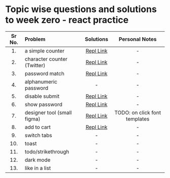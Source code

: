 # Topic wise questions and solutions to week zero - react practice

| Sr No. | Problem                       | Solutions   |Personal Notes|
| :---:  | :---                          |    :----:   |    :----:   |
| 1.     | a simple counter              | [Repl Link](https://repl.it/@ApurvChimralwar/simple-counter) |      -      |
| 2.     | character counter (Twitter)   | [Repl Link](https://repl.it/@ApurvChimralwar/character-counter-twitter) |      -      |
| 3.     | password match                | [Repl Link](https://repl.it/@ApurvChimralwar/password-match-via-only-one-useState-call) |      -      |
| 4.     | alphanumeric password         |      -      |      -      |
| 5.     | disable submit                | [Repl Link](https://repl.it/@ApurvChimralwar/disable-submit-working-v2) |      -      |
| 6.     | show password                 | [Repl Link](https://repl.it/@ApurvChimralwar/show-password-v2) |      -      |
| 7.     | designer tool (small figma)   | [Repl Link](https://repl.it/@ApurvChimralwar/designer-tool-small-figma-app-v3) |      TODO: on click font templates|
| 8.     | add to cart                   | [Repl Link](https://repl.it/@ApurvChimralwar/add-to-cart-v4)  |      -      |
| 9.     | switch tabs                   |      -      |      -      |
| 10.    | toast                         |      -      |      -      |
| 11.    | todo/strikethrough            |      -      |      -      |
| 12.    | dark mode                     |      -      |      -      |
| 13.    | like in a list                |      -      |      -      |

